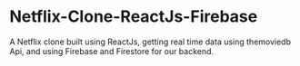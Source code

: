 # Netflix-Clone-ReactJs-Firebase
A Netflix clone built using ReactJs, getting real time data using themoviedb Api, and using Firebase and Firestore for our backend.
